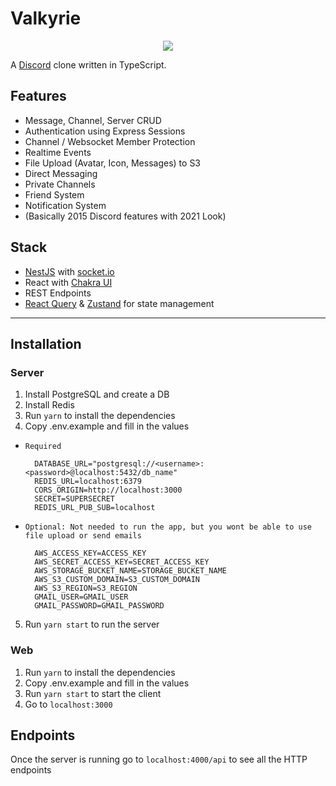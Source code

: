 # Valkyrie

<p align="center">
  <img src="https://harmony-cdn.s3.eu-central-1.amazonaws.com/logo.png">
</p>


A [Discord](https://discord.com) clone written in TypeScript.

## Features

- Message, Channel, Server CRUD
- Authentication using Express Sessions
- Channel / Websocket Member Protection
- Realtime Events
- File Upload (Avatar, Icon, Messages) to S3
- Direct Messaging
- Private Channels
- Friend System
- Notification System
- (Basically 2015 Discord features with 2021 Look)

## Stack

- [NestJS](https://nestjs.com/) with [socket.io](https://socket.io/)
- React with [Chakra UI](https://chakra-ui.com/)
- REST Endpoints
- [React Query](https://react-query.tanstack.com/) & [Zustand](https://github.com/pmndrs/zustand) for state management

----------

## Installation 
### Server
1. Install PostgreSQL and create a DB
2. Install Redis
3. Run `yarn` to install the dependencies
4. Copy .env.example and fill in the values
- `Required`

        DATABASE_URL="postgresql://<username>:<password>@localhost:5432/db_name"
        REDIS_URL=localhost:6379
        CORS_ORIGIN=http://localhost:3000
        SECRET=SUPERSECRET
        REDIS_URL_PUB_SUB=localhost

- `Optional: Not needed to run the app, but you wont be able to use file upload or send emails`

        AWS_ACCESS_KEY=ACCESS_KEY
        AWS_SECRET_ACCESS_KEY=SECRET_ACCESS_KEY
        AWS_STORAGE_BUCKET_NAME=STORAGE_BUCKET_NAME
        AWS_S3_CUSTOM_DOMAIN=S3_CUSTOM_DOMAIN
        AWS_S3_REGION=S3_REGION
        GMAIL_USER=GMAIL_USER
        GMAIL_PASSWORD=GMAIL_PASSWORD

5. Run `yarn start` to run the server

### Web
1. Run `yarn` to install the dependencies
2. Copy .env.example and fill in the values
3. Run `yarn start` to start the client
4. Go to `localhost:3000`

## Endpoints
Once the server is running go to `localhost:4000/api` to see all the HTTP endpoints